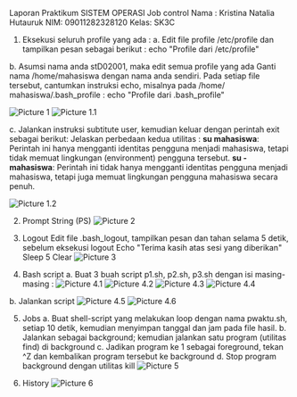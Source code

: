 Laporan Praktikum SISTEM OPERASI Job control
Nama : Kristina Natalia Hutauruk
NIM: 09011282328120
Kelas: SK3C

1. Eksekusi seluruh profile yang ada :
a. Edit file profile /etc/profile dan tampilkan pesan sebagai berikut :
echo "Profile dari /etc/profile"

b. Asumsi nama anda stD02001, maka edit semua profile yang ada
Ganti nama /home/mahasiswa dengan nama anda sendiri. Pada setiap
file tersebut, cantumkan instruksi echo, misalnya pada /home/ mahasiswa/.bash_profile :
echo "Profile dari .bash_profile"

![Picture 1](https://github.com/kristinanatalia/praktikum_5_job_control/blob/main/picture%201.png)
![Picture 1.1](https://github.com/kristinanatalia/praktikum_5_job_control/blob/main/picture%201.1.png)

c. Jalankan instruksi subtitute user, kemudian keluar dengan perintah exit sebagai berikut:
Jelaskan perbedaan kedua utilitas :
**su mahasiswa**: Perintah ini hanya mengganti identitas pengguna menjadi mahasiswa, tetapi tidak memuat lingkungan (environment) pengguna tersebut.
**su - mahasiswa**: Perintah ini tidak hanya mengganti identitas pengguna menjadi mahasiswa, tetapi juga memuat lingkungan pengguna mahasiswa secara penuh.

![Picture 1.2](https://github.com/kristinanatalia/praktikum_5_job_control/blob/main/picture%201.2.png)
 
2. Prompt String (PS)
![Picture 2](https://github.com/kristinanatalia/praktikum_5_job_control/blob/main/picture%202.png)

3. Logout
Edit file .bash_logout, tampilkan pesan dan tahan selama 5 detik, sebelum eksekusi logout
Echo "Terima kasih atas sesi yang diberikan"
Sleep 5
Clear
![Picture 3](https://github.com/kristinanatalia/praktikum_5_job_control/blob/main/picture%203.png)
 
4. Bash script
a. Buat 3 buah script p1.sh, p2.sh, p3.sh dengan isi masing-masing :
![Picture 4.1](https://github.com/kristinanatalia/praktikum_5_job_control/blob/main/picture%204.1.png)
![Picture 4.2](https://github.com/kristinanatalia/praktikum_5_job_control/blob/main/picture%204.2.png)
![Picture 4.3](https://github.com/kristinanatalia/praktikum_5_job_control/blob/main/picture%204.3.png)
![Picture 4.4](https://github.com/kristinanatalia/praktikum_5_job_control/blob/main/picture%204.4.png)

b. Jalankan script
![Picture 4.5](https://github.com/kristinanatalia/praktikum_5_job_control/blob/main/picture%204.5.png)
![Picture 4.6](https://github.com/kristinanatalia/praktikum_5_job_control/blob/main/picture%204.6.png)

5. Jobs
a. Buat shell-script yang melakukan loop dengan nama pwaktu.sh,
setiap 10 detik, kemudian menyimpan tanggal dan jam pada file hasil.
b. Jalankan sebagai background; kemudian jalankan satu program (utilitas find) di background
c. Jadikan program ke 1 sebagai foreground, tekan ^Z dan kembalikan program tersebut ke
background
d. Stop program background dengan utilitas kill
![Picture 5](https://github.com/kristinanatalia/praktikum_5_job_control/blob/main/picture%205.png)

6. History
![Picture 6](https://github.com/kristinanatalia/praktikum_5_job_control/blob/main/picture%206.png)

